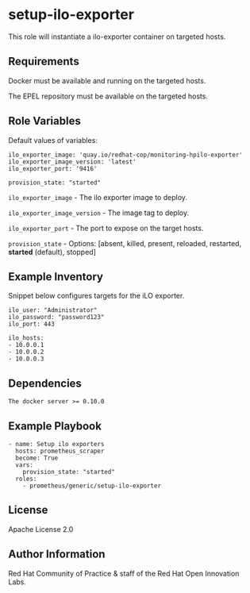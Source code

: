 # setup-ilo-exporter

This role will instantiate a ilo-exporter container on targeted hosts.

## Requirements

Docker must be available and running on the targeted hosts.

The EPEL repository must be available on the targeted hosts.

## Role Variables

Default values of variables:

```
ilo_exporter_image: 'quay.io/redhat-cop/monitoring-hpilo-exporter'
ilo_exporter_image_version: 'latest'
ilo_exporter_port: '9416'

provision_state: "started"
```

`ilo_exporter_image` - The ilo exporter image to deploy.

`ilo_exporter_image_version` - The image tag to deploy.

`ilo_exporter_port` - The port to expose on the target hosts.

`provision_state` - Options: [absent, killed, present, reloaded, restarted, **started** (default), stopped]

## Example Inventory

Snippet below configures targets for the iLO exporter.

```
ilo_user: "Administrator"
ilo_password: "password123"
ilo_port: 443

ilo_hosts:
- 10.0.0.1
- 10.0.0.2
- 10.0.0.3
```

## Dependencies

```
The docker server >= 0.10.0
```

## Example Playbook

```
- name: Setup ilo exporters
  hosts: prometheus_scraper
  become: True
  vars:
    provision_state: "started"
  roles:
    - prometheus/generic/setup-ilo-exporter
```

## License

Apache License 2.0

## Author Information

Red Hat Community of Practice & staff of the Red Hat Open Innovation Labs.

